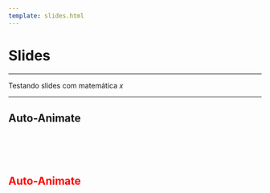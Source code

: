 ```yaml
--- 
template: slides.html
---
```


# Slides

---

Testando slides com matemática $x$

---

<section data-auto-animate>
  <h1>Auto-Animate</h1>
</section>
<section data-auto-animate>
  <h1 style="margin-top: 100px; color: red;">Auto-Animate</h1>
</section>